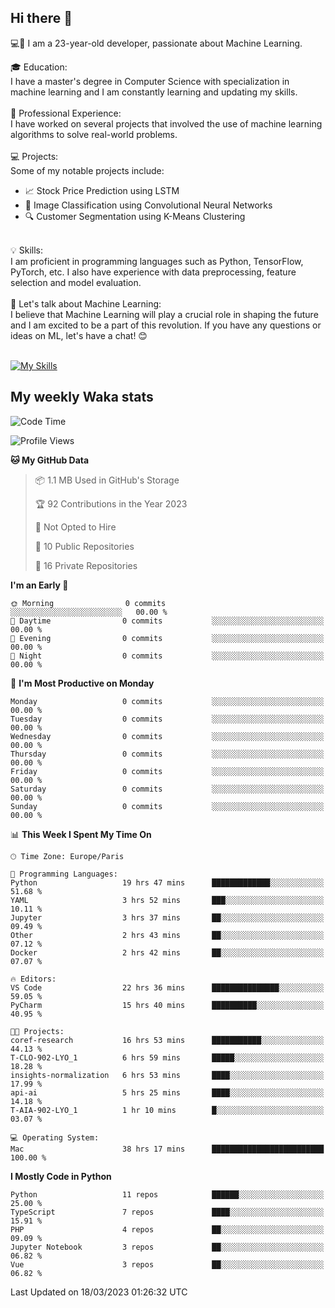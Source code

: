 ## Hi there 👋

💻🤖 I am a 23-year-old developer, passionate about Machine Learning.</br>

🎓 Education:</br>
I have a master's degree in Computer Science with specialization in machine learning and I am constantly learning and updating my skills.
</br></br>
💼 Professional Experience:</br>
I have worked on several projects that involved the use of machine learning algorithms to solve real-world problems.
</br></br>
💻 Projects:</br>
Some of my notable projects include:
</br>
- 📈 Stock Price Prediction using LSTM</br>
- 🤖 Image Classification using Convolutional Neural Networks</br>
- 🔍 Customer Segmentation using K-Means Clustering</br>
</br>
💡 Skills:</br>
I am proficient in programming languages such as Python, TensorFlow, PyTorch, etc. I also have experience with data preprocessing, feature selection and model evaluation.
</br></br>
💬 Let's talk about Machine Learning:</br>
I believe that Machine Learning will play a crucial role in shaping the future and I am excited to be a part of this revolution. If you have any questions or ideas on ML, let's have a chat! 😊
</br></br>

[![My Skills](https://skillicons.dev/icons?i=html,css,docker,express,figma,firebase,graphql,nodejs,react,ts,vue,py,pytorch)](https://skillicons.dev)

## My weekly Waka stats

<!--START_SECTION:waka-->
![Code Time](http://img.shields.io/badge/Code%20Time-3%2C534%20hrs%2016%20mins-blue)

![Profile Views](http://img.shields.io/badge/Profile%20Views-0-blue)

**🐱 My GitHub Data** 

> 📦 1.1 MB Used in GitHub's Storage 
 > 
> 🏆 92 Contributions in the Year 2023
 > 
> 🚫 Not Opted to Hire
 > 
> 📜 10 Public Repositories 
 > 
> 🔑 16 Private Repositories 
 > 
**I'm an Early 🐤** 

```text
🌞 Morning                0 commits           ░░░░░░░░░░░░░░░░░░░░░░░░░   00.00 % 
🌆 Daytime                0 commits           ░░░░░░░░░░░░░░░░░░░░░░░░░   00.00 % 
🌃 Evening                0 commits           ░░░░░░░░░░░░░░░░░░░░░░░░░   00.00 % 
🌙 Night                  0 commits           ░░░░░░░░░░░░░░░░░░░░░░░░░   00.00 % 
```
📅 **I'm Most Productive on Monday** 

```text
Monday                   0 commits           ░░░░░░░░░░░░░░░░░░░░░░░░░   00.00 % 
Tuesday                  0 commits           ░░░░░░░░░░░░░░░░░░░░░░░░░   00.00 % 
Wednesday                0 commits           ░░░░░░░░░░░░░░░░░░░░░░░░░   00.00 % 
Thursday                 0 commits           ░░░░░░░░░░░░░░░░░░░░░░░░░   00.00 % 
Friday                   0 commits           ░░░░░░░░░░░░░░░░░░░░░░░░░   00.00 % 
Saturday                 0 commits           ░░░░░░░░░░░░░░░░░░░░░░░░░   00.00 % 
Sunday                   0 commits           ░░░░░░░░░░░░░░░░░░░░░░░░░   00.00 % 
```


📊 **This Week I Spent My Time On** 

```text
🕑︎ Time Zone: Europe/Paris

💬 Programming Languages: 
Python                   19 hrs 47 mins      █████████████░░░░░░░░░░░░   51.68 % 
YAML                     3 hrs 52 mins       ███░░░░░░░░░░░░░░░░░░░░░░   10.11 % 
Jupyter                  3 hrs 37 mins       ██░░░░░░░░░░░░░░░░░░░░░░░   09.49 % 
Other                    2 hrs 43 mins       ██░░░░░░░░░░░░░░░░░░░░░░░   07.12 % 
Docker                   2 hrs 42 mins       ██░░░░░░░░░░░░░░░░░░░░░░░   07.07 % 

🔥 Editors: 
VS Code                  22 hrs 36 mins      ███████████████░░░░░░░░░░   59.05 % 
PyCharm                  15 hrs 40 mins      ██████████░░░░░░░░░░░░░░░   40.95 % 

🐱‍💻 Projects: 
coref-research           16 hrs 53 mins      ███████████░░░░░░░░░░░░░░   44.13 % 
T-CLO-902-LYO_1          6 hrs 59 mins       █████░░░░░░░░░░░░░░░░░░░░   18.28 % 
insights-normalization   6 hrs 53 mins       ████░░░░░░░░░░░░░░░░░░░░░   17.99 % 
api-ai                   5 hrs 25 mins       ████░░░░░░░░░░░░░░░░░░░░░   14.18 % 
T-AIA-902-LYO_1          1 hr 10 mins        █░░░░░░░░░░░░░░░░░░░░░░░░   03.07 % 

💻 Operating System: 
Mac                      38 hrs 17 mins      █████████████████████████   100.00 % 
```

**I Mostly Code in Python** 

```text
Python                   11 repos            ██████░░░░░░░░░░░░░░░░░░░   25.00 % 
TypeScript               7 repos             ████░░░░░░░░░░░░░░░░░░░░░   15.91 % 
PHP                      4 repos             ██░░░░░░░░░░░░░░░░░░░░░░░   09.09 % 
Jupyter Notebook         3 repos             ██░░░░░░░░░░░░░░░░░░░░░░░   06.82 % 
Vue                      3 repos             ██░░░░░░░░░░░░░░░░░░░░░░░   06.82 % 
```




 Last Updated on 18/03/2023 01:26:32 UTC
<!--END_SECTION:waka-->
